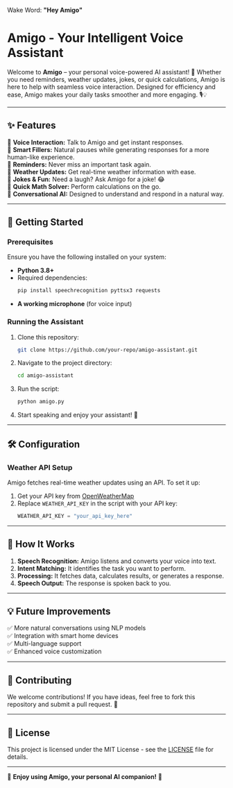 Wake Word: **"Hey Amigo"**
# Amigo - Your Intelligent Voice Assistant

Welcome to **Amigo** – your personal voice-powered AI assistant! 🚀 Whether you need reminders, weather updates, jokes, or quick calculations, Amigo is here to help with seamless voice interaction. Designed for efficiency and ease, Amigo makes your daily tasks smoother and more engaging. 🎙️💡

---

## ✨ Features

🔹 **Voice Interaction:** Talk to Amigo and get instant responses.  
🔹 **Smart Fillers:** Natural pauses while generating responses for a more human-like experience.  
🔹 **Reminders:** Never miss an important task again.  
🔹 **Weather Updates:** Get real-time weather information with ease.  
🔹 **Jokes & Fun:** Need a laugh? Ask Amigo for a joke! 😂  
🔹 **Quick Math Solver:** Perform calculations on the go.  
🔹 **Conversational AI:** Designed to understand and respond in a natural way.  

---

## 🚀 Getting Started

### Prerequisites
Ensure you have the following installed on your system:
- **Python 3.8+**
- Required dependencies:
  ```sh
  pip install speechrecognition pyttsx3 requests
  ```
- **A working microphone** (for voice input)

### Running the Assistant
1. Clone this repository:
   ```sh
   git clone https://github.com/your-repo/amigo-assistant.git
   ```
2. Navigate to the project directory:
   ```sh
   cd amigo-assistant
   ```
3. Run the script:
   ```sh
   python amigo.py
   ```
4. Start speaking and enjoy your assistant! 🎤

---

## 🛠️ Configuration
### Weather API Setup
Amigo fetches real-time weather updates using an API. To set it up:
1. Get your API key from [OpenWeatherMap](https://openweathermap.org/api)
2. Replace `WEATHER_API_KEY` in the script with your API key:
   ```python
   WEATHER_API_KEY = "your_api_key_here"
   ```

---

## 🤖 How It Works
1. **Speech Recognition:** Amigo listens and converts your voice into text.
2. **Intent Matching:** It identifies the task you want to perform.
3. **Processing:** It fetches data, calculates results, or generates a response.
4. **Speech Output:** The response is spoken back to you.

---

## 💡 Future Improvements
✅ More natural conversations using NLP models  
✅ Integration with smart home devices  
✅ Multi-language support  
✅ Enhanced voice customization  

---

## 🤝 Contributing
We welcome contributions! If you have ideas, feel free to fork this repository and submit a pull request. 🚀

---

## 📜 License
This project is licensed under the MIT License - see the [LICENSE](LICENSE) file for details.

---

🎉 **Enjoy using Amigo, your personal AI companion!** 🎉

